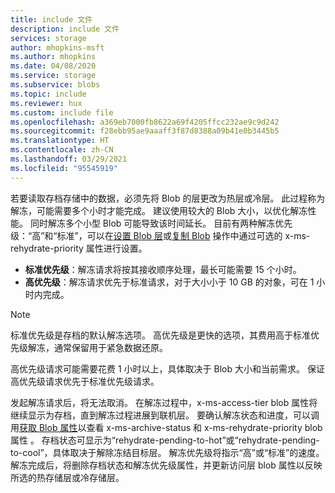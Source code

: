 ```yaml
---
title: include 文件
description: include 文件
services: storage
author: mhopkins-msft
ms.author: mhopkins
ms.date: 04/08/2020
ms.service: storage
ms.subservice: blobs
ms.topic: include
ms.reviewer: hux
ms.custom: include file
ms.openlocfilehash: a369eb7000fb8622a69f4205ffcc232ae9c9d242
ms.sourcegitcommit: f28ebb95ae9aaaff3f87d8388a09b41e0b3445b5
ms.translationtype: HT
ms.contentlocale: zh-CN
ms.lasthandoff: 03/29/2021
ms.locfileid: "95545919"
---
```

若要读取存档存储中的数据，必须先将 Blob 的层更改为热层或冷层。 此过程称为解冻，可能需要多个小时才能完成。 建议使用较大的 Blob 大小，以优化解冻性能。 同时解冻多个小型 Blob 可能导致该时间延长。 目前有两种解冻优先级：“高”和“标准”，可以在[设置 Blob 层](/rest/api/storageservices/set-blob-tier)或[复制 Blob](/rest/api/storageservices/copy-blob) 操作中通过可选的 x-ms-rehydrate-priority 属性进行设置。

* **标准优先级**：解冻请求将按其接收顺序处理，最长可能需要 15 个小时。
* **高优先级**：解冻请求优先于标准请求，对于大小小于 10 GB 的对象，可在 1 小时内完成。 

> [!NOTE]
> 标准优先级是存档的默认解冻选项。 高优先级是更快的选项，其费用高于标准优先级解冻，通常保留用于紧急数据还原。
>
> 高优先级请求可能需要花费 1 小时以上，具体取决于 Blob 大小和当前需求。 保证高优先级请求优先于标准优先级请求。

发起解冻请求后，将无法取消。 在解冻过程中，x-ms-access-tier blob 属性将继续显示为存档，直到解冻过程进展到联机层。 要确认解冻状态和进度，可以调用[获取 Blob 属性](/rest/api/storageservices/get-blob-properties)以查看 x-ms-archive-status 和 x-ms-rehydrate-priority blob 属性 。 存档状态可显示为“rehydrate-pending-to-hot”或“rehydrate-pending-to-cool”，具体取决于解除冻结目标层。 解冻优先级将指示“高”或“标准”的速度。 解冻完成后，将删除存档状态和解冻优先级属性，并更新访问层 blob 属性以反映所选的热存储层或冷存储层。